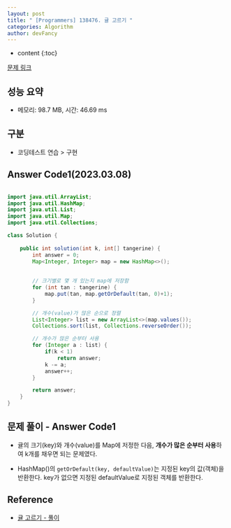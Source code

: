 ```yaml
---
layout: post
title: " [Programmers] 138476. 귤 고르기 "
categories: Algorithm
author: devFancy
---
```

* content
{:toc}

[문제 링크](https://school.programmers.co.kr/learn/courses/30/lessons/138476)

## 성능 요약

* 메모리: 98.7 MB, 시간: 46.69 ms

## 구분

* 코딩테스트 연습 > 구현

## Answer Code1(2023.03.08)

```java

import java.util.ArrayList;
import java.util.HashMap;
import java.util.List;
import java.util.Map;
import java.util.Collections;

class Solution {
    
    public int solution(int k, int[] tangerine) {
        int answer = 0;
        Map<Integer, Integer> map = new HashMap<>();
        
        
        // 크기별로 몇 개 있는지 map에 저장함
        for (int tan : tangerine) {
            map.put(tan, map.getOrDefault(tan, 0)+1);
        }

        // 개수(value)가 많은 순으로 정렬
        List<Integer> list = new ArrayList<>(map.values());
        Collections.sort(list, Collections.reverseOrder());

        // 개수가 많은 순부터 사용
        for (Integer a : list) {
            if(k < 1) 
                return answer;
            k -= a;
            answer++;
        }

        return answer;
    }
}
```

## 문제 풀이 - Answer Code1

* 귤의 크기(key)와 개수(value)를 Map에 저정한 다음, **개수가 많은 순부터 사용**하여 k개를 채우면 되는 문제였다.

* HashMap()의 `getOrDefault(key, defaultValue)`는 지정된 key의 값(객체)을 반환한다. key가 없으면 지정된 defaultValue로 지정된 객체를 반환한다.

## Reference

* [귤 고르기 - 풀이](https://hjdiary.tistory.com/9)